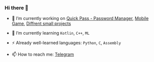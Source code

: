 ### Hi there 👋

- 🔭 I’m currently working on
[Quick Pass - Password Manager](https://github.com/grigorevmp/QuickPass-Mobile-Password-manager), 
[Mobile Game](https://github.com/grigorevmp/LocationGame), 
[Diffrent small projects](https://github.com/grigorevmp/Different-projects)

- 🌱 I’m currently learning `Kotlin`, `C++`, `ML`
- ⚡ Already well-learned languages: `Python`, `C`, `Assembly`
- 📫 How to reach me: [Telegram](https://t.me/grigorevmp)
<!--
**grigorevmp/grigorevmp** is a ✨ _special_ ✨ repository because its `README.md` (this file) appears on your GitHub profile.

Here are some ideas to get you started:

- 👯 I’m looking to collaborate on ...
- 🤔 I’m looking for help with ...
- 💬 Ask me about ...
- 😄 Pronouns: ...
- ⚡ Fun fact: ...
-->

